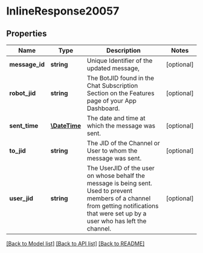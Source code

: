 # InlineResponse20057

## Properties
Name | Type | Description | Notes
------------ | ------------- | ------------- | -------------
**message_id** | **string** | Unique Identifier of the updated message, | [optional] 
**robot_jid** | **string** | The BotJID found in the Chat Subscription Section on the Features page of your App Dashboard. | [optional] 
**sent_time** | [**\DateTime**](\DateTime.md) | The date and time at which the message was sent. | [optional] 
**to_jid** | **string** | The JID of the Channel or User to whom the message was sent. | [optional] 
**user_jid** | **string** | The UserJID of the user on whose behalf the message is being sent. Used to prevent members of a channel from getting notifications that were set up by a user who has left the channel. | [optional] 

[[Back to Model list]](../README.md#documentation-for-models) [[Back to API list]](../README.md#documentation-for-api-endpoints) [[Back to README]](../README.md)


